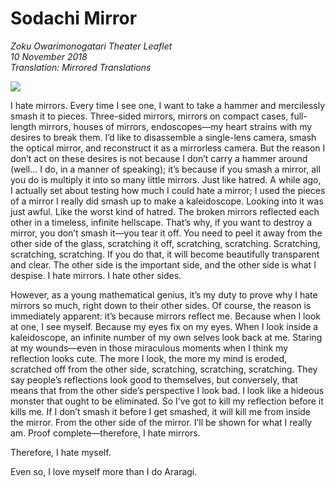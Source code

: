 # Sodachi Mirror

_Zoku Owarimonogatari Theater Leaflet_  
_10 November 2018_  
_Translation: Mirrored Translations_

![](42_sodachi_mirror.jpg)

I hate mirrors. Every time I see one, I want to take a hammer and mercilessly smash it to pieces. Three-sided mirrors, mirrors on compact cases, full-length mirrors, houses of mirrors, endoscopes—my heart strains with my desires to break them. I’d like to disassemble a single-lens camera, smash the optical mirror, and reconstruct it as a mirrorless camera. But the reason I don’t act on these desires is not because I don’t carry a hammer around (well… I do, in a manner of speaking); it’s because if you smash a mirror, all you do is multiply it into so many little mirrors. Just like hatred. A while ago, I actually set about testing how much I could hate a mirror; I used the pieces of a mirror I really did smash up to make a kaleidoscope. Looking into it was just awful. Like the worst kind of hatred. The broken mirrors reflected each other in a timeless, infinite hellscape. That’s why, if you want to destroy a mirror, you don’t smash it—you tear it off. You need to peel it away from the other side of the glass, scratching it off, scratching, scratching. Scratching, scratching, scratching. If you do that, it will become beautifully transparent and clear. The other side is the important side, and the other side is what I despise. I hate mirrors. I hate other sides.

However, as a young mathematical genius, it’s my duty to prove why I hate mirrors so much, right down to their other sides. Of course, the reason is immediately apparent: it’s because mirrors reflect me.  Because when I look at one, I see myself. Because my eyes fix on my eyes. When I look inside a kaleidoscope, an infinite number of my own selves look back at me. Staring at my wounds—even in those miraculous moments when I think my reflection looks cute. The more I look, the more my mind is eroded, scratched off from the other side, scratching, scratching, scratching. They say people’s reflections look good to themselves, but conversely, that means that from the other side’s perspective I look bad. I look like a hideous monster that ought to be eliminated. So I’ve got to kill my reflection before it kills me. If I don’t smash it before I get smashed, it will kill me from inside the mirror. From the other side of the mirror. I’ll be shown for what I really am. Proof complete—therefore, I hate mirrors.

Therefore, I hate myself.

Even so, I love myself more than I do Araragi.